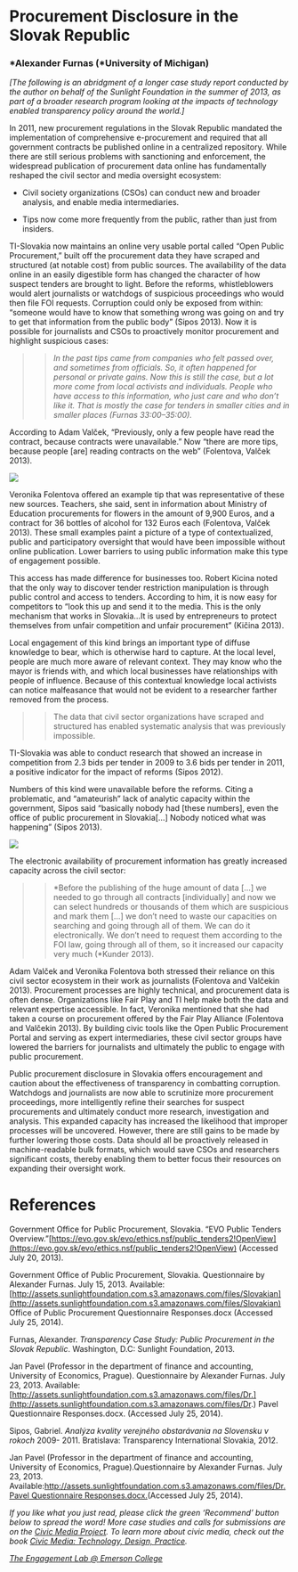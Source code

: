 # Procurement Disclosure in the Slovak Republic

### *Alexander Furnas (*University of Michigan)

_[The following is an abridgment of a longer case study report conducted by the author on behalf of the Sunlight Foundation in the summer of 2013, as part of a broader research program looking at the impacts of technology enabled transparency policy around the world.]_

In 2011, new procurement regulations in the Slovak Republic mandated the implementation of comprehensive e-procurement and required that all government contracts be published online in a centralized repository. While there are still serious problems with sanctioning and enforcement, the widespread publication of procurement data online has fundamentally reshaped the civil sector and media oversight ecosystem:

-   Civil society organizations (CSOs) can conduct new and broader analysis, and enable media intermediaries.

-   Tips now come more frequently from the public, rather than just from insiders.

TI-Slovakia now maintains an online very usable portal called “Open Public Procurement,” built off the procurement data they have scraped and structured (at notable cost) from public sources. The availability of the data online in an easily digestible form has changed the character of how suspect tenders are brought to light. Before the reforms, whistleblowers would alert journalists or watchdogs of suspicious proceedings who would then file FOI requests. Corruption could only be exposed from within: “someone would have to know that something wrong was going on and try to get that information from the public body” (Sipos 2013). Now it is possible for journalists and CSOs to proactively monitor procurement and highlight suspicious cases:

> > _In the past tips came from companies who felt passed over, and sometimes from officials. So, it often happened for personal or private gains. Now this is still the case, but a lot more come from local activists and individuals. People who have access to this information, who just care and who don’t like it. That is mostly the case for tenders in smaller cities and in smaller places (Furnas 33:00–35:00)._

According to Adam Valček, “Previously, only a few people have read the contract, because contracts were unavailable.” Now “there are more tips, because people [are] reading contracts on the web” (Folentova, Valček 2013).

![](https://res.cloudinary.com/engagement-lab-home/image/upload/v1/homepage-2.0/news/medium/0_JD9tuS1adeyhtqMW.jpg)

Veronika Folentova offered an example tip that was representative of these new sources. Teachers, she said, sent in information about Ministry of Education procurements for flowers in the amount of 9,900 Euros, and a contract for 36 bottles of alcohol for 132 Euros each (Folentova, Valček 2013). These small examples paint a picture of a type of contextualized, public and participatory oversight that would have been impossible without online publication. Lower barriers to using public information make this type of engagement possible.

This access has made difference for businesses too. Robert Kicina noted that the only way to discover tender restriction manipulation is through public control and access to tenders. According to him, it is now easy for competitors to “look this up and send it to the media. This is the only mechanism that works in Slovakia…It is used by entrepreneurs to protect themselves from unfair competition and unfair procurement” (Kičina 2013).

Local engagement of this kind brings an important type of diffuse knowledge to bear, which is otherwise hard to capture. At the local level, people are much more aware of relevant context. They may know who the mayor is friends with, and which local businesses have relationships with people of influence. Because of this contextual knowledge local activists can notice malfeasance that would not be evident to a researcher farther removed from the process.

> > The data that civil sector organizations have scraped and structured has enabled systematic analysis that was previously impossible.

TI-Slovakia was able to conduct research that showed an increase in competition from 2.3 bids per tender in 2009 to 3.6 bids per tender in 2011, a positive indicator for the impact of reforms (Sipos 2012).

Numbers of this kind were unavailable before the reforms. Citing a problematic, and “amateurish” lack of analytic capacity within the government, Sipos said “basically nobody had [these numbers], even the office of public procurement in Slovakia[…] Nobody noticed what was happening” (Sipos 2013).

![](https://res.cloudinary.com/engagement-lab-home/image/upload/v1/homepage-2.0/news/medium/0_oMjFflESiS8nit9_.png)

The electronic availability of procurement information has greatly increased capacity across the civil sector:

> > *Before the publishing of the huge amount of data […] we needed to go through all contracts [individually] and now we can select hundreds or thousands of them which are suspicious and mark them […] we don’t need to waste our capacities on searching and going through all of them. We can do it electronically. We don’t need to request them according to the FOI law, going through all of them, so it increased our capacity very much (*Kunder 2013).

Adam Valček and Veronika Folentova both stressed their reliance on this civil sector ecosystem in their work as journalists (Folentova and Valčekin 2013). Procurement processes are highly technical, and procurement data is often dense. Organizations like Fair Play and TI help make both the data and relevant expertise accessible. In fact, Veronika mentioned that she had taken a course on procurement offered by the Fair Play Alliance (Folentova and Valčekin 2013). By building civic tools like the Open Public Procurement Portal and serving as expert intermediaries, these civil sector groups have lowered the barriers for journalists and ultimately the public to engage with public procurement.

Public procurement disclosure in Slovakia offers encouragement and caution about the effectiveness of transparency in combatting corruption. Watchdogs and journalists are now able to scrutinize more procurement proceedings, more intelligently refine their searches for suspect procurements and ultimately conduct more research, investigation and analysis. This expanded capacity has increased the likelihood that improper processes will be uncovered. However, there are still gains to be made by further lowering those costs. Data should all be proactively released in machine-readable bulk formats, which would save CSOs and researchers significant costs, thereby enabling them to better focus their resources on expanding their oversight work.

# References

Government Office for Public Procurement, Slovakia. “EVO Public Tenders Overview.”[https://evo.gov.sk/evo/ethics.nsf/public_tenders2!OpenView](https://evo.gov.sk/evo/ethics.nsf/public_tenders2!OpenView) (Accessed July 20, 2013).

Government Office of Public Procurement, Slovakia. Questionnaire by Alexander Furnas. July 15, 2013. Available: [http://assets.sunlightfoundation.com.s3.amazonaws.com/files/Slovakian](http://assets.sunlightfoundation.com.s3.amazonaws.com/files/Slovakian) Office of Public Procurement Questionnaire Responses.docx (Accessed July 25, 2014).

Furnas, Alexander. _Transparency Case Study: Public Procurement in the Slovak Republic_. Washington, D.C: Sunlight Foundation, 2013.

Jan Pavel (Professor in the department of finance and accounting, University of Economics, Prague). Questionnaire by Alexander Furnas. July 23, 2013. Available: [http://assets.sunlightfoundation.com.s3.amazonaws.com/files/Dr.](http://assets.sunlightfoundation.com.s3.amazonaws.com/files/Dr.) Pavel Questionnaire Responses.docx. (Accessed July 25, 2014).

Sipos, Gabriel. _Analýza kvality verejného obstarávania na Slovensku v rokoch_ 2009- 2011. Bratislava: Transparency International Slovakia, 2012.

Jan Pavel (Professor in the department of finance and accounting, University of Economics, Prague).Questionnaire by Alexander Furnas. July 23, 2013. Available:[http://assets.sunlightfoundation.com.s3.amazonaws.com/files/Dr. Pavel Questionnaire Responses.docx.](http://assets.sunlightfoundation.com.s3.amazonaws.com/files/Dr.%20Pavel%20Questionnaire%20Responses.docx)(Accessed July 25, 2014).

_If you like what you just read, please click the green ‘Recommend’ button below to spread the word! More case studies and calls for submissions are on the [Civic Media Project](http://www.civicmediaproject.com). To learn more about civic media, check out the book [Civic Media: Technology, Design, Practice](https://mitpress.mit.edu/books/civic-media)._

[_The Engagement Lab @ Emerson College_](http://elab.emerson.edu)
